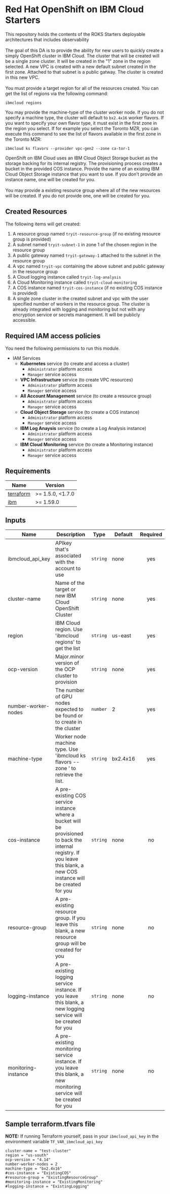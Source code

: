 # Red Hat OpenShift on IBM Cloud Starters
This repository holds the contents of the ROKS Starters deployable architectures that includes observability
<br/><br/>
The goal of this DA is to provide the ability for new users to quickly create a simply OpenShift cluster in IBM Cloud. The cluster that will be created will be a single zone cluster. It will be created in the "1" zone in the region selected. A new VPC is created with a new default subnet created in the first zone. Attached to that subnet is a public gatway. The cluster is created in this new VPC.
<br/><br/>
You must provide a target region for all of the resources created. You can get the list of regions via the following command:
```
ibmcloud regions
```
You may provide the machine-type of the cluster worker node. If you do not specify a machine type, the cluster will default to `bx2.4x16` worker flavors. If you want to specify your own flavor type, it must exist in the first zone in the region you select. If for example you select the Toronto MZR, you can execute this command to see the list of flavors available in the first zone in the Toronto MZR:
```
ibmcloud ks flavors --provider vpc-gen2 --zone ca-tor-1
```
OpenShift on IBM Cloud uses an IBM Cloud Object Storage bucket as the storage backing for its internal registry. The provisioning process creates a bucket in the provided COS instance. Provide the name of an existing IBM Cloud Object Storage instance that you want to use. If you don't provide an instance name, one will be created for you.
<br/><br/>
You may provide a existing resource group where all of the new resources will be created. If you do not provide one, one will be created for you.

## Created Resources
The following items will get created:
1. A resource group named `tryit-resource-group` (if no existing resource group is provided)
2. A subnet named `tryit-subnet-1` in zone 1 of the chosen region in the resource group
3. A public gateway named `tryit-gateway-1` attached to the subnet in the resource group
4. A vpc named `tryit-vpc` containing the above subnet and public gateway in the resource group
5. A Cloud logging instance called `tryit-log-analysis`
6. A Cloud Monitoring instance called `tryit-cloud-monitoring`
7. A COS instance named `tryit-cos-instance` (if no existing COS instance is provided)
8. A single zone cluster in the created subnet and vpc with the user specified number of workers in the resource group. The cluster is already integrated with logging and monitoring but not with any encryption service or secrets management. It will be publicly accessible.

## Required IAM access policies
You need the following permissions to run this module.

- IAM Services
  - **Kubernetes** service (to create and access a cluster)
      - `Administrator` platform access
      - `Manager` service access
  - **VPC Infrastructure** service (to create VPC resources)
      - `Administrator` platform access
      - `Manager` service access
  - **All Account Management** service (to create a resource group)
      - `Administrator` platform access
      - `Manager` service access
  - **Cloud Object Storage** service (to create a COS instance)
      - `Administrator` platform access
      - `Manager` service access
  - **IBM Log Anaysis** service (to create a Log Analysis instance)
      - `Administrator` platform access
      - `Manager` service access
  - **IBM Cloud Monitoring** service (to create a Monitoring instance)
      - `Administrator` platform access
      - `Manager` service access


## Requirements
| Name | Version |
|------|---------|
| <a name="requirement_terraform"></a> [terraform](#requirement\_terraform) | >= 1.5.0, <1.7.0 |
| <a name="requirement_ibm"></a> [ibm](#requirement\_ibm) | >= 1.59.0 |

## Inputs
| Name | Description | Type | Default | Required |
|------|-------------|------|---------|:--------:|
| ibmcloud_api_key | APIkey that's associated with the account to use | `string` | none | yes |
| cluster-name | Name of the target or new IBM Cloud OpenShift Cluster | `string` | none | yes |
| region | IBM Cloud region. Use 'ibmcloud regions' to get the list | `string` | us-east | yes |
| ocp-version | Major.minor version of the OCP cluster to provision | `string` | none | yes |
| number-worker-nodes | The number of GPU nodes expected to be found or to create in the cluster | `number` | 2 | yes |
| machine-type | Worker node machine type. Use 'ibmcloud ks flavors --zone <zone>' to retrieve the list.| `string` | bx2.4x16 | yes |
| cos-instance | A pre-existing COS service instance where a bucket will be provisioned to back the internal registry. If you leave this blank, a new COS instance will be created for you | `string` | none | no |
| resource-group | A pre-existing resource group. If you leave this blank, a new resource group will be created for you | `string` | none | no |
| logging-instance | A pre-existing logging service instance. If you leave this blank, a new logging service will be created for you | `string` | none | no |
| monitoring-instance | A pre-existing monitoring service instance. If you leave this blank, a new monitoring service will be created for you | `string` | none | no |

## Sample terraform.tfvars file

**NOTE:** If running Terraform yourself, pass in your `ibmcloud_api_key` in the environment variable `TF_VAR_ibmcloud_api_key`

```
cluster-name = "test-cluster"
region = "us-south"
ocp-version = "4.14"
number-worker-nodes = 2
machine-type = "bx2.4x16"
#cos-instance = "ExistingCOS"
#resource-group = "ExistingResourceGroup"
#monitoring-instance = "ExistingMonitoring"
#logging-instance = "ExistingLogging"
```

